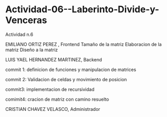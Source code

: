 # Actividad-06--Laberinto-Divide-y-Venceras
Actividad n.6

EMILIANO ORTIZ PEREZ , Frontend
Tamaño de la matriz
Elaboracion de la matriz
Diseño a la matriz



LUIS YAEL HERNANDEZ MARTINEZ, Backend

commit 1: definicion de funciones y manipulacion de matrices

commit 2: Validacion de celdas y movimiento de posicion

commit3: implementacion de recursividad

comimit4: cracion de matriz con camino resuelto




CRISTIAN CHAVEZ VELASCO, Administrador



